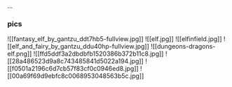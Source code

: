 ...



### pics
![[fantasy_elf_by_gantzu_ddt7hb5-fullview.jpg]]
![[elf.jpg]]
![[elfinfield.jpg]]
![[elf_and_fairy_by_gantzu_ddu40hp-fullview.jpg]]
![[dungeons-dragons-elf.png]]
![[ffd5ddf3a2dbdbfb1520386b372b11c8.jpg]]
![[28a486523d9a8c743485841d5022a194.jpg]]
![[f0501a2196c6d7cb57f83cf0c0946ed8.jpg]]
![[00a69f69d9ebfc8c0068953048563b5c.jpg]]
